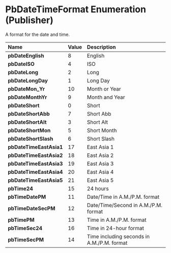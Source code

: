 
# PbDateTimeFormat Enumeration (Publisher)

A format for the date and time.



|**Name**|**Value**|**Description**|
|:-----|:-----|:-----|
| **pbDateEnglish**|8|English|
| **pbDateISO**|4|ISO|
| **pbDateLong**|2|Long|
| **pbDateLongDay**|1|Long Day|
| **pbDateMon_Yr**|10|Month or Year|
| **pbDateMonthYr**|9|Month and Year|
| **pbDateShort**|0|Short|
| **pbDateShortAbb**|7|Short Abb|
| **pbDateShortAlt**|3|Short Alt|
| **pbDateShortMon**|5|Short Month|
| **pbDateShortSlash**|6|Short Slash|
| **pbDateTimeEastAsia1**|17|East Asia 1|
| **pbDateTimeEastAsia2**|18|East Asia 2|
| **pbDateTimeEastAsia3**|19|East Asia 3|
| **pbDateTimeEastAsia4**|20|East Asia 4|
| **pbDateTimeEastAsia5**|21|East Asia 5|
| **pbTime24**|15|24 hours|
| **pbTimeDatePM**|11|Date/Time in A.M./P.M. format|
| **pbTimeDateSecPM**|12|Date/Time/Second in A.M./P.M. format|
| **pbTimePM**|13|Time in A.M./P.M. format|
| **pbTimeSec24**|16|Time in 24-hour format|
| **pbTimeSecPM**|14|Time including seconds in A.M./P.M. format|
